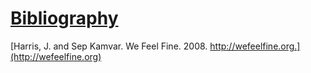 [Bibliography](toc.md)
===

[Harris, J. and Sep Kamvar. We Feel Fine. 2008. http://wefeelfine.org.](http://wefeelfine.org)
